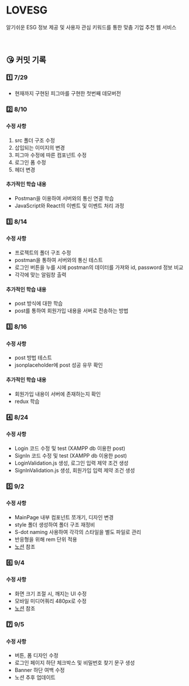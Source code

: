 # LOVESG

알기쉬운 ESG 정보 제공 및 사용자 관심 키워드를 통한 맞춤 기업 추천 웹 서비스  
<br><br>

## 😘 커밋 기록

### 1️⃣ 7/29

- 현재까지 구현된 피그마를 구현한 첫번째 데모버전

### 2️⃣ 8/10

#### 수정 사항

1. src 폴더 구조 수정
2. 삽입되는 이미지의 변경
3. 피그마 수정에 따른 컴포넌트 수정
4. 로그인 폼 수정
5. 헤더 변경

#### 추가적인 학습 내용

- Postman을 이용하여 서버와의 통신 연결 학습
- JavaScript와 React의 이벤트 및 이벤트 처리 과정

### 3️⃣ 8/14

#### 수정 사항

- 프로젝트의 폴더 구조 수정
- postman을 통하여 서버와의 통신 테스트
- 로그인 버튼을 누를 시에 postman의 데이터를 가져와 id, password 정보 비교
- 각각에 맞는 알림창 출력

#### 추가적인 학습 내용

- post 방식에 대한 학습
- post를 통하여 회원가입 내용을 서버로 전송하는 방법

### 3️⃣ 8/16

#### 수정 사항

- post 방법 테스트
- jsonplaceholder에 post 성공 유무 확인

#### 추가적인 학습 내용

- 회원가입 내용이 서버에 존재하는지 확인
- redux 학습

### 4️⃣ 8/24

#### 수정 사항

- Login 코드 수정 및 test (XAMPP db 이용한 post)
- SignIn 코드 수정 및 test (XAMPP db 이용한 post)
- LoginValidation.js 생성, 로그인 입력 제약 조건 생성
- SignInValidation.js 생성, 회원가입 입력 제약 조건 생성

### 5️⃣ 9/2

#### 수정 사항

- MainPage 내부 컴포넌트 쪼개기, 디자인 변경
- style 폴더 생성하여 폴더 구조 재정비
- S-dot naming 사용하여 각각의 스타일을 별도 파일로 관리
- 반응형을 위해 rem 단위 적용
- [노션](https://www.notion.so/chaerim0626/PR-2-5c90bf113d1a42b0b452af98a0b09147) 참조

### 6️⃣ 9/4

#### 수정 사항

- 화면 크기 조절 시, 깨지는 UI 수정
- 모바일 미디어쿼리 480px로 수정
- [노션](https://www.notion.so/chaerim0626/PR-3-cd8e7d20fcae4c8dbac01a5b809020c0) 참조
### 7️⃣ 9/5

#### 수정 사항

- 버튼, 폼 디자인 수정
- 로그인 페이지 하단 체크박스 및 비밀번호 찾기 문구 생성
- Banner 하단 여백 수정
- 노션 추후 업데이트